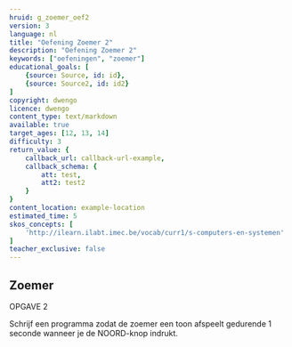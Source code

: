 ```yaml
---
hruid: g_zoemer_oef2
version: 3
language: nl
title: "Oefening Zoemer 2"
description: "Oefening Zoemer 2"
keywords: ["oefeningen", "zoemer"]
educational_goals: [
    {source: Source, id: id}, 
    {source: Source2, id: id2}
]
copyright: dwengo
licence: dwengo
content_type: text/markdown
available: true
target_ages: [12, 13, 14]
difficulty: 3
return_value: {
    callback_url: callback-url-example,
    callback_schema: {
        att: test,
        att2: test2
    }
}
content_location: example-location
estimated_time: 5
skos_concepts: [
    'http://ilearn.ilabt.imec.be/vocab/curr1/s-computers-en-systemen'
]
teacher_exclusive: false
---
```

## Zoemer

OPGAVE 2 

Schrijf een programma zodat de zoemer een toon afspeelt gedurende 1 seconde wanneer je de NOORD-knop indrukt.